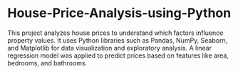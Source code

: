 # House-Price-Analysis-using-Python
This project analyzes house prices to understand which factors influence property values. It uses Python libraries such as Pandas, NumPy, Seaborn, and Matplotlib for data visualization and exploratory analysis. A linear regression model was applied to predict prices based on features like area, bedrooms, and bathrooms.

